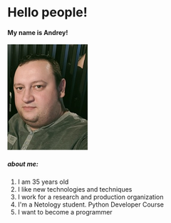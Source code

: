 # Hello people! 
#### My name is Andrey!
![my-photo.jpg](my-photo.jpg)   

##### about me:

1. I am 35 years old
2. I like new technologies and techniques 
3. I work for a research and production organization
4. I'm a Netology student. Python Developer Course
5. I want to become a programmer

